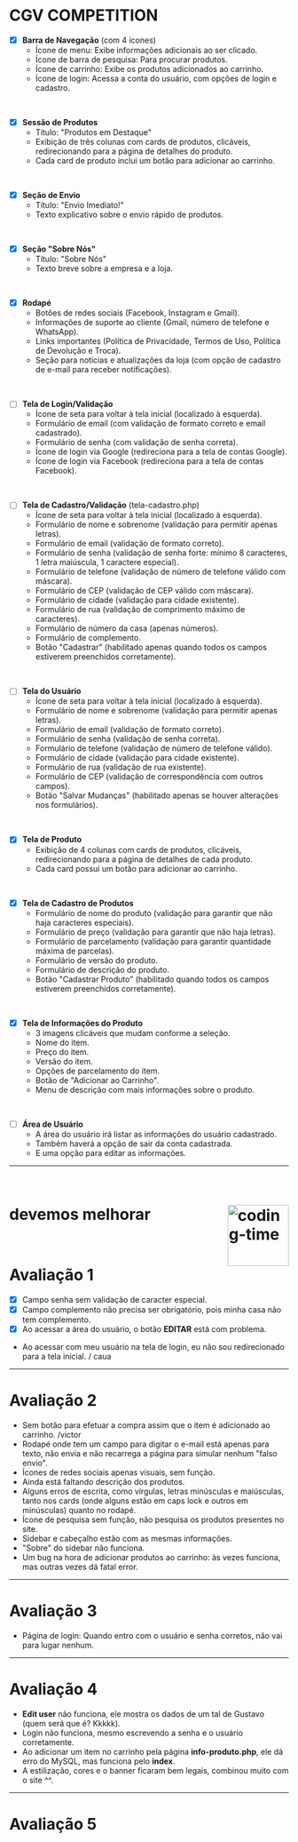 # **CGV COMPETITION**

- [x] **Barra de Navegação** (com 4 ícones)  
    - Ícone de menu: Exibe informações adicionais ao ser clicado.  
    - Ícone de barra de pesquisa: Para procurar produtos.  
    - Ícone de carrinho: Exibe os produtos adicionados ao carrinho.  
    - Ícone de login: Acessa a conta do usuário, com opções de login e cadastro.  

<br>  

- [x] **Sessão de Produtos**  
    - Título: "Produtos em Destaque"  
    - Exibição de três colunas com cards de produtos, clicáveis, redirecionando para a página de detalhes do produto.  
    - Cada card de produto inclui um botão para adicionar ao carrinho.  

<br>  

- [x] **Seção de Envio**  
    - Título: "Envio Imediato!"  
    - Texto explicativo sobre o envio rápido de produtos.  

<br>  

- [x] **Seção "Sobre Nós"**  
    - Título: "Sobre Nós"  
    - Texto breve sobre a empresa e a loja.  

<br>  

- [x] **Rodapé**  
    - Botões de redes sociais (Facebook, Instagram e Gmail).  
    - Informações de suporte ao cliente (Gmail, número de telefone e WhatsApp).  
    - Links importantes (Política de Privacidade, Termos de Uso, Política de Devolução e Troca).  
    - Seção para notícias e atualizações da loja (com opção de cadastro de e-mail para receber notificações).  

<br>  

- [ ] **Tela de Login/Validação**  
    - Ícone de seta para voltar à tela inicial (localizado à esquerda).  
    - Formulário de email (com validação de formato correto e email cadastrado).  
    - Formulário de senha (com validação de senha correta).  
    - Ícone de login via Google (redireciona para a tela de contas Google).  
    - Ícone de login via Facebook (redireciona para a tela de contas Facebook).  

<br>  

- [ ] **Tela de Cadastro/Validação** (tela-cadastro.php)  
    - Ícone de seta para voltar à tela inicial (localizado à esquerda).  
    - Formulário de nome e sobrenome (validação para permitir apenas letras).  
    - Formulário de email (validação de formato correto).  
    - Formulário de senha (validação de senha forte: mínimo 8 caracteres, 1 letra maiúscula, 1 caractere especial).  
    - Formulário de telefone (validação de número de telefone válido com máscara).  
    - Formulário de CEP (validação de CEP válido com máscara).  
    - Formulário de cidade (validação para cidade existente).  
    - Formulário de rua (validação de comprimento máximo de caracteres).  
    - Formulário de número da casa (apenas números).  
    - Formulário de complemento.  
    - Botão "Cadastrar" (habilitado apenas quando todos os campos estiverem preenchidos corretamente).  

<br>  

- [ ] **Tela do Usuário**  
    - Ícone de seta para voltar à tela inicial (localizado à esquerda).  
    - Formulário de nome e sobrenome (validação para permitir apenas letras).  
    - Formulário de email (validação de formato correto).  
    - Formulário de senha (validação de senha correta).  
    - Formulário de telefone (validação de número de telefone válido).  
    - Formulário de cidade (validação para cidade existente).  
    - Formulário de rua (validação de rua existente).  
    - Formulário de CEP (validação de correspondência com outros campos).  
    - Botão "Salvar Mudanças" (habilitado apenas se houver alterações nos formulários).  

<br>  

- [x] **Tela de Produto**  
    - Exibição de 4 colunas com cards de produtos, clicáveis, redirecionando para a página de detalhes de cada produto.  
    - Cada card possui um botão para adicionar ao carrinho.  

<br>  

- [x] **Tela de Cadastro de Produtos**  
    - Formulário de nome do produto (validação para garantir que não haja caracteres especiais).  
    - Formulário de preço (validação para garantir que não haja letras).  
    - Formulário de parcelamento (validação para garantir quantidade máxima de parcelas).  
    - Formulário de versão do produto.  
    - Formulário de descrição do produto.  
    - Botão "Cadastrar Produto" (habilitado quando todos os campos estiverem preenchidos corretamente).  

<br>

- [x] **Tela de Informações do Produto**  
    - 3 imagens clicáveis que mudam conforme a seleção.  
    - Nome do item.  
    - Preço do item.  
    - Versão do item.  
    - Opções de parcelamento do item.  
    - Botão de "Adicionar ao Carrinho".  
    - Menu de descrição com mais informações sobre o produto.

<br>

- [ ] **Área de Usuário**  
    - A área do usuário irá listar as informações do usuário cadastrado.  
    - Também haverá a opção de sair da conta cadastrada.  
    - E uma opção para editar as informações.

<hr>
<BR>

 # devemos melhorar <img align="right" height="110" alt="coding-time" src="https://media.tenor.com/mcpNuaDanYwAAAAj/duck-ducky.gif" >
      
 <BR>
 
 # Avaliação 1

- [x] Campo senha sem validação de caracter especial.
- [x] Campo complemento não precisa ser obrigatório, pois minha casa não tem complemento.
- [x] Ao acessar a área do usuário, o botão **EDITAR** está com problema. 
- Ao acessar com meu usuário na tela de login, eu não sou redirecionado para a tela inicial.  / caua
  
---

# Avaliação 2

- Sem botão para efetuar a compra assim que o item é adicionado ao carrinho. /victor 
- Rodapé onde tem um campo para digitar o e-mail está apenas para texto, não envia e não recarrega a página para simular nenhum "falso envio".
- Ícones de redes sociais apenas visuais, sem função.
- Ainda está faltando descrição dos produtos.
- Alguns erros de escrita, como vírgulas, letras minúsculas e maiúsculas, tanto nos cards (onde alguns estão em caps lock e outros em minúsculas) quanto no rodapé.
- Ícone de pesquisa sem função, não pesquisa os produtos presentes no site.
- Sidebar e cabeçalho estão com as mesmas informações.
- "Sobre" do sidebar não funciona.
- Um bug na hora de adicionar produtos ao carrinho: às vezes funciona, mas outras vezes dá fatal error.

---

# Avaliação 3

- Página de login: Quando entro com o usuário e senha corretos, não vai para lugar nenhum.

---

# Avaliação 4

- **Edit user** não funciona, ele mostra os dados de um tal de Gustavo (quem será que é? Kkkkk).
- Login não funciona, mesmo escrevendo a senha e o usuário corretamente.
- Ao adicionar um item no carrinho pela página **info-produto.php**, ele dá erro do MySQL, mas funciona pelo **index**.
- A estilização, cores e o banner ficaram bem legais, combinou muito com o site ^^.

---

# Avaliação 5

